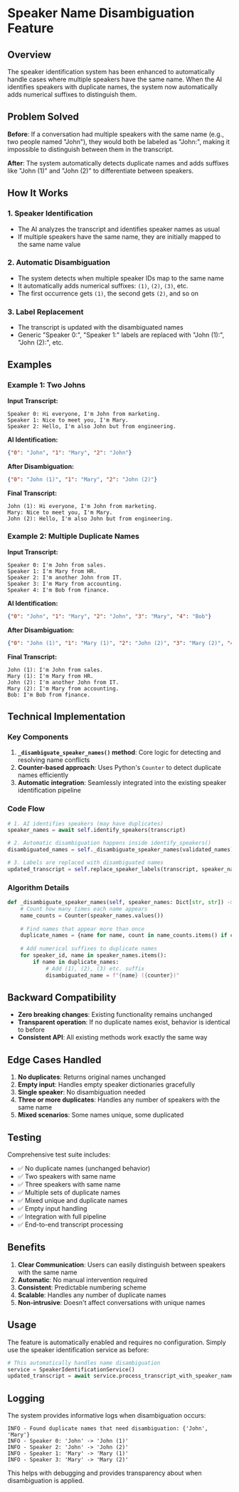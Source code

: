 # Speaker Name Disambiguation Feature

## Overview

The speaker identification system has been enhanced to automatically handle cases where multiple speakers have the same name. When the AI identifies speakers with duplicate names, the system now automatically adds numerical suffixes to distinguish them.

## Problem Solved

**Before**: If a conversation had multiple speakers with the same name (e.g., two people named "John"), they would both be labeled as "John:", making it impossible to distinguish between them in the transcript.

**After**: The system automatically detects duplicate names and adds suffixes like "John (1)" and "John (2)" to differentiate between speakers.

## How It Works

### 1. Speaker Identification
- The AI analyzes the transcript and identifies speaker names as usual
- If multiple speakers have the same name, they are initially mapped to the same name value

### 2. Automatic Disambiguation
- The system detects when multiple speaker IDs map to the same name
- It automatically adds numerical suffixes: `(1)`, `(2)`, `(3)`, etc.
- The first occurrence gets `(1)`, the second gets `(2)`, and so on

### 3. Label Replacement
- The transcript is updated with the disambiguated names
- Generic "Speaker 0:", "Speaker 1:" labels are replaced with "John (1):", "John (2):", etc.

## Examples

### Example 1: Two Johns
**Input Transcript:**
```
Speaker 0: Hi everyone, I'm John from marketing.
Speaker 1: Nice to meet you, I'm Mary.
Speaker 2: Hello, I'm also John but from engineering.
```

**AI Identification:** 
```json
{"0": "John", "1": "Mary", "2": "John"}
```

**After Disambiguation:**
```json
{"0": "John (1)", "1": "Mary", "2": "John (2)"}
```

**Final Transcript:**
```
John (1): Hi everyone, I'm John from marketing.
Mary: Nice to meet you, I'm Mary.
John (2): Hello, I'm also John but from engineering.
```

### Example 2: Multiple Duplicate Names
**Input Transcript:**
```
Speaker 0: I'm John from sales.
Speaker 1: I'm Mary from HR.
Speaker 2: I'm another John from IT.
Speaker 3: I'm Mary from accounting.
Speaker 4: I'm Bob from finance.
```

**AI Identification:**
```json
{"0": "John", "1": "Mary", "2": "John", "3": "Mary", "4": "Bob"}
```

**After Disambiguation:**
```json
{"0": "John (1)", "1": "Mary (1)", "2": "John (2)", "3": "Mary (2)", "4": "Bob"}
```

**Final Transcript:**
```
John (1): I'm John from sales.
Mary (1): I'm Mary from HR.
John (2): I'm another John from IT.
Mary (2): I'm Mary from accounting.
Bob: I'm Bob from finance.
```

## Technical Implementation

### Key Components

1. **`_disambiguate_speaker_names()` method**: Core logic for detecting and resolving name conflicts
2. **Counter-based approach**: Uses Python's `Counter` to detect duplicate names efficiently
3. **Automatic integration**: Seamlessly integrated into the existing speaker identification pipeline

### Code Flow

```python
# 1. AI identifies speakers (may have duplicates)
speaker_names = await self.identify_speakers(transcript)

# 2. Automatic disambiguation happens inside identify_speakers()
disambiguated_names = self._disambiguate_speaker_names(validated_names)

# 3. Labels are replaced with disambiguated names
updated_transcript = self.replace_speaker_labels(transcript, speaker_names)
```

### Algorithm Details

```python
def _disambiguate_speaker_names(self, speaker_names: Dict[str, str]) -> Dict[str, str]:
    # Count how many times each name appears
    name_counts = Counter(speaker_names.values())
    
    # Find names that appear more than once
    duplicate_names = {name for name, count in name_counts.items() if count > 1}
    
    # Add numerical suffixes to duplicate names
    for speaker_id, name in speaker_names.items():
        if name in duplicate_names:
            # Add (1), (2), (3) etc. suffix
            disambiguated_name = f"{name} ({counter})"
```

## Backward Compatibility

- **Zero breaking changes**: Existing functionality remains unchanged
- **Transparent operation**: If no duplicate names exist, behavior is identical to before
- **Consistent API**: All existing methods work exactly the same way

## Edge Cases Handled

1. **No duplicates**: Returns original names unchanged
2. **Empty input**: Handles empty speaker dictionaries gracefully
3. **Single speaker**: No disambiguation needed
4. **Three or more duplicates**: Handles any number of speakers with the same name
5. **Mixed scenarios**: Some names unique, some duplicated

## Testing

Comprehensive test suite includes:

- ✅ No duplicate names (unchanged behavior)
- ✅ Two speakers with same name
- ✅ Three speakers with same name  
- ✅ Multiple sets of duplicate names
- ✅ Mixed unique and duplicate names
- ✅ Empty input handling
- ✅ Integration with full pipeline
- ✅ End-to-end transcript processing

## Benefits

1. **Clear Communication**: Users can easily distinguish between speakers with the same name
2. **Automatic**: No manual intervention required
3. **Consistent**: Predictable numbering scheme
4. **Scalable**: Handles any number of duplicate names
5. **Non-intrusive**: Doesn't affect conversations with unique names

## Usage

The feature is automatically enabled and requires no configuration. Simply use the speaker identification service as before:

```python
# This automatically handles name disambiguation
service = SpeakerIdentificationService()
updated_transcript = await service.process_transcript_with_speaker_names(transcript)
```

## Logging

The system provides informative logs when disambiguation occurs:

```
INFO - Found duplicate names that need disambiguation: {'John', 'Mary'}
INFO - Speaker 0: 'John' -> 'John (1)'
INFO - Speaker 2: 'John' -> 'John (2)'
INFO - Speaker 1: 'Mary' -> 'Mary (1)'
INFO - Speaker 3: 'Mary' -> 'Mary (2)'
```

This helps with debugging and provides transparency about when disambiguation is applied.